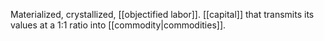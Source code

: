Materialized, crystallized, [[objectified labor]].
[[capital]] that transmits its values at a 1:1 ratio into [[commodity|commodities]].
